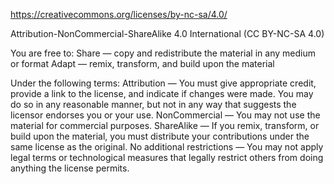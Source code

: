 https://creativecommons.org/licenses/by-nc-sa/4.0/

Attribution-NonCommercial-ShareAlike 4.0 International (CC BY-NC-SA 4.0)

You are free to:
  Share — copy and redistribute the material in any medium or format
  Adapt — remix, transform, and build upon the material


Under the following terms:
  Attribution — You must give appropriate credit, provide a link to the license, and indicate if changes were made. You may do so in any reasonable manner, but not in any way that suggests the licensor endorses you or your use.
  NonCommercial — You may not use the material for commercial purposes.
  ShareAlike — If you remix, transform, or build upon the material, you must distribute your contributions under the same license as the original.
  No additional restrictions — You may not apply legal terms or technological measures that legally restrict others from doing anything the license permits.
